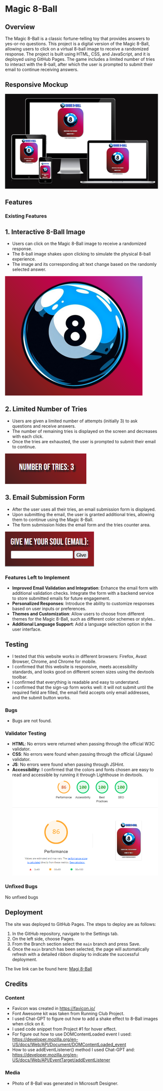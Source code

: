 # Magic 8-Ball

## Overview
The Magic 8-Ball is a classic fortune-telling toy that provides answers to yes-or-no questions. This project is a digital version of the Magic 8-Ball, allowing users to click on a virtual 8-ball image to receive a randomized response. The project is built using HTML, CSS, and JavaScript, and it is deployed using GitHub Pages. The game includes a limited number of tries to interact with the 8-ball, after which the user is prompted to submit their email to continue receiving answers.

## Responsive Mockup

![Responsive Mockup](/assets/images/photos_for_readme/amiresponsive.png)

## Features

### Existing Features

## 1. Interactive 8-Ball Image
- Users can click on the Magic 8-Ball image to receive a randomized response.
- The 8-ball image shakes upon clicking to simulate the physical 8-ball experience.
- The image and its corresponding alt text change based on the randomly selected answer.

![Interactive 8-Ball Image](/assets/images/photos_for_readme/Magic-8-Ball.png)

## 2. Limited Number of Tries
- Users are given a limited number of attempts (initially 3) to ask questions and receive answers.
- The number of remaining tries is displayed on the screen and decreases with each click.
- Once the tries are exhausted, the user is prompted to submit their email to continue.

![Number of Tries](/assets/images/photos_for_readme/Numbers-of-tries.png)

## 3. Email Submission Form
- After the user uses all their tries, an email submission form is displayed.
- Upon submitting the email, the user is granted additional tries, allowing them to continue using the Magic 8-Ball.
- The form submission hides the email form and the tries counter area.

![Email Form](/assets/images/photos_for_readme/Email-form.png)


### Features Left to Implement
- **Improved Email Validation and Integration**: Enhance the email form with additional validation checks. Integrate the form with a backend service to store submitted emails for future engagement.
- **Personalized Responses**: Introduce the ability to customize responses based on user inputs or preferences.
- **Themes and Customization**: Allow users to choose from different themes for the Magic 8-Ball, such as different color schemes or styles..
- **Additional Language Support**: Add a language selection option in the user interface.

## Testing
- I tested that this website works in different browsers: Firefox, Avast Browser, Chrome, and Chrome for mobile.
- I confirmed that this website is responsive, meets accessibility standards, and looks good on different screen sizes using the devtools toolbar.
- I confirmed that everything is readable and easy to understand.
- I confirmed that the sign-up form works well: it will not submit until the required field are filled, the email field accepts only email addresses, and the submit button works.

### Bugs
- Bugs are not found.

### Validator Testing
- **HTML**: No errors were returned when passing through the official W3C validator.
- **CSS**: No errors were found when passing through the official (Jigsaw) validator.
- **JS**: No errors were found when passing through JSHint.
- **Accessibility**: I confirmed that the colors and fonts chosen are easy to read and accessible by running it through Lighthouse in devtools.
![Lighthouse](/assets/images/photos_for_readme/lighthouse.png)

### Unfixed Bugs
No unfixed bugs

## Deployment
The site was deployed to GitHub Pages. The steps to deploy are as follows:
1. In the GitHub repository, navigate to the Settings tab.
2. On the left side, choose Pages.
3. From the Branch section select the `main` branch and press Save.
4. Once the `main` branch has been selected, the page will automatically refresh with a detailed ribbon display to indicate the successful deployment.

The live link can be found here: [Magi 8-Ball](https://mykhailovasylkov.github.io/Magic-8/)

## Credits

### Content
- Favicon was created in https://favicon.io/
- Font Awesome kit was taken from Running Club Project.
- I used Chat-GPT to figure out how to add a shake effect to 8-Ball images when click on it.
- I used code snippet from Project #1 for hover effect.
- For figure out how to use DOMContentLoaded event I used:
https://developer.mozilla.org/en-US/docs/Web/API/Document/DOMContentLoaded_event
- How to use addEventListener() method I used Chat-GPT and:
https://developer.mozilla.org/en-US/docs/Web/API/EventTarget/addEventListener


### Media
- Photo of 8-Ball was generated in Microsoft Designer.

